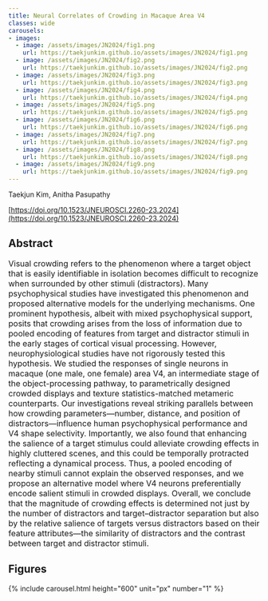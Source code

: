 ```yaml
---
title: Neural Correlates of Crowding in Macaque Area V4
classes: wide
carousels:
- images: 
  - image: /assets/images/JN2024/fig1.png
    url: https://taekjunkim.github.io/assets/images/JN2024/fig1.png
  - image: /assets/images/JN2024/fig2.png
    url: https://taekjunkim.github.io/assets/images/JN2024/fig2.png
  - image: /assets/images/JN2024/fig3.png
    url: https://taekjunkim.github.io/assets/images/JN2024/fig3.png
  - image: /assets/images/JN2024/fig4.png
    url: https://taekjunkim.github.io/assets/images/JN2024/fig4.png
  - image: /assets/images/JN2024/fig5.png
    url: https://taekjunkim.github.io/assets/images/JN2024/fig5.png
  - image: /assets/images/JN2024/fig6.png
    url: https://taekjunkim.github.io/assets/images/JN2024/fig6.png
  - image: /assets/images/JN2024/fig7.png
    url: https://taekjunkim.github.io/assets/images/JN2024/fig7.png
  - image: /assets/images/JN2024/fig8.png
    url: https://taekjunkim.github.io/assets/images/JN2024/fig8.png
  - image: /assets/images/JN2024/fig9.png
    url: https://taekjunkim.github.io/assets/images/JN2024/fig9.png
---
```


Taekjun Kim, Anitha Pasupathy

[https://doi.org/10.1523/JNEUROSCI.2260-23.2024](https://doi.org/10.1523/JNEUROSCI.2260-23.2024)

## Abstract
<Font size = "3"> Visual crowding refers to the phenomenon where a target object that is easily identifiable in isolation becomes difficult to recognize when surrounded by other stimuli (distractors). Many psychophysical studies have investigated this phenomenon and proposed alternative models for the underlying mechanisms. One prominent hypothesis, albeit with mixed psychophysical support, posits that crowding arises from the loss of information due to pooled encoding of features from target and distractor stimuli in the early stages of cortical visual processing. However, neurophysiological studies have not rigorously tested this hypothesis. We studied the responses of single neurons in macaque (one male, one female) area V4, an intermediate stage of the object-processing pathway, to parametrically designed crowded displays and texture statistics-matched metameric counterparts. Our investigations reveal striking parallels between how crowding parameters—number, distance, and position of distractors—influence human psychophysical performance and V4 shape selectivity. Importantly, we also found that enhancing the salience of a target stimulus could alleviate crowding effects in highly cluttered scenes, and this could be temporally protracted reflecting a dynamical process. Thus, a pooled encoding of nearby stimuli cannot explain the observed responses, and we propose an alternative model where V4 neurons preferentially encode salient stimuli in crowded displays. Overall, we conclude that the magnitude of crowding effects is determined not just by the number of distractors and target–distractor separation but also by the relative salience of targets versus distractors based on their feature attributes—the similarity of distractors and the contrast between target and distractor stimuli. </Font>

## Figures
{% include carousel.html height="600" unit="px" number="1" %}
<!--- {% include carousel.html height="600" unit="px" duration="10" number="1" %} --->

